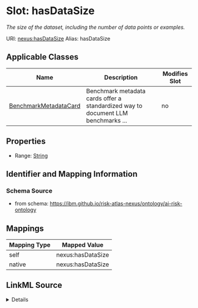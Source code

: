 

# Slot: hasDataSize


_The size of the dataset, including the number of data points or examples._





URI: [nexus:hasDataSize](https://ibm.github.io/risk-atlas-nexus/ontology/hasDataSize)
Alias: hasDataSize

<!-- no inheritance hierarchy -->





## Applicable Classes

| Name | Description | Modifies Slot |
| --- | --- | --- |
| [BenchmarkMetadataCard](BenchmarkMetadataCard.md) | Benchmark metadata cards offer a standardized way to document LLM benchmarks ... |  no  |







## Properties

* Range: [String](String.md)





## Identifier and Mapping Information







### Schema Source


* from schema: https://ibm.github.io/risk-atlas-nexus/ontology/ai-risk-ontology




## Mappings

| Mapping Type | Mapped Value |
| ---  | ---  |
| self | nexus:hasDataSize |
| native | nexus:hasDataSize |




## LinkML Source

<details>
```yaml
name: hasDataSize
description: The size of the dataset, including the number of data points or examples.
from_schema: https://ibm.github.io/risk-atlas-nexus/ontology/ai-risk-ontology
rank: 1000
alias: hasDataSize
domain_of:
- BenchmarkMetadataCard
range: string

```
</details>
